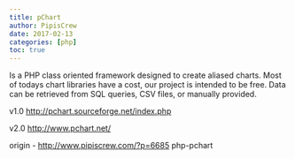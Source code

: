 ```yaml
---
title: pChart
author: PipisCrew
date: 2017-02-13
categories: [php]
toc: true
---
```


Is a PHP class oriented framework designed to create aliased charts. Most of todays chart libraries have a cost, our project is intended to be free. Data can be retrieved from SQL queries, CSV files, or manually provided.

v1.0
http://pchart.sourceforge.net/index.php

v2.0
http://www.pchart.net/

origin - http://www.pipiscrew.com/?p=6685 php-pchart